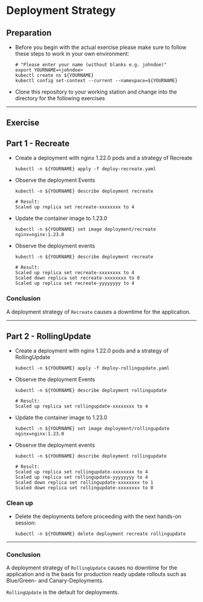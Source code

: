 # Deployment Strategy

## Preparation

* Before you begin with the actual exercise please make sure to follow these steps to work in your own environment:

  ```shell
  # "Please enter your name (without blanks e.g. johndoe)"
  export YOURNAME=<johndoe>
  kubectl create ns ${YOURNAME}
  kubectl config set-context --current --namespace=${YOURNAME}
  ```

* Clone this repository to your working station and change into the directory for the following exercises

---

## Exercise

## Part 1 - Recreate

* Create a deployment with nginx 1.22.0 pods and a strategy of Recreate

  ```shell
  kubectl -n ${YOURNAME} apply -f deploy-recreate.yaml
  ```

* Observe the deployment Events

  ```shell
  kubectl -n ${YOURNAME} describe deployment recreate
  ```

  ```text
  # Result:
  Scaled up replica set recreate-xxxxxxxx to 4
  ```

* Update the container image to 1.23.0

  ```shell
  kubectl -n ${YOURNAME} set image deployment/recreate nginx=nginx:1.23.0
  ```

* Observe the deployment events

  ```shell
  kubectl -n ${YOURNAME} describe deployment recreate
  ```

  ```text
  # Result:
  Scaled up replica set recreate-xxxxxxxx to 4
  Scaled down replica set recreate-xxxxxxxx to 0
  Scaled up replica set recreate-yyyyyyyy to 4
  ```

### Conclusion

A deployment strategy of `Recreate` causes a downtime for the application.

---

## Part 2 - RollingUpdate

* Create a deployment with nginx 1.22.0 pods and a strategy of RollingUpdate

  ```shell
  kubectl -n ${YOURNAME} apply -f deploy-rollingupdate.yaml
  ```

* Observe the deployment Events

  ```shell
  kubectl -n ${YOURNAME} describe deployment rollingupdate
  ```

  ```text
  # Result:
  Scaled up replica set rollingupdate-xxxxxxxx to 4
  ```

* Update the container image to 1.23.0

  ```shell
  kubectl -n ${YOURNAME} set image deployment/rollingupdate nginx=nginx:1.23.0
  ```

* Observe the deployment events

  ```shell
  kubectl -n ${YOURNAME} describe deployment rollingupdate
  ```

  ```text
  # Result:
  Scaled up replica set rollingupdate-xxxxxxxx to 4
  Scaled up replica set rollingupdate-yyyyyyyy to 4
  Scaled down replica set rollingupdate-xxxxxxxx to 1
  Scaled down replica set rollingupdate-xxxxxxxx to 0
  ```

### Clean up

* Delete the deployments before proceeding with the next hands-on session:

  ```shell
  kubectl -n ${YOURNAME} delete deployment recreate rollingupdate
  ```

---

### Conclusion

A deployment strategy of `RollingUpdate` causes no downtime for the application and is the basis
for production ready update rollouts such as Blue/Green- and Canary-Deployments.

`RollingUpdate` is the default for deployments.
